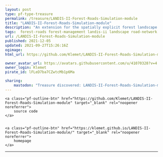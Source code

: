 ```yaml
---
layout: post
type: pf-type-treasure
permalink: /treasure/LANDIS-II-Forest-Roads-Simulation-module
title: "LANDIS-II-Forest-Roads-Simulation-module"
description: "An extension for the spatially explicit forest landscape model LANDIS-II that allows for the dynamic simulation of the construction of forest roads due to forest management."
tags:  forest-roads forest-management landis-ii landscape road-network
url: /LANDIS-II-Forest-Roads-Simulation-module
published: 2021-12-05
updated: 2021-09-27T15:26:16Z
ogimage: 
html_url: https://github.com/Klemet/LANDIS-II-Forest-Roads-Simulation-module

owner_avatar_url: https://avatars.githubusercontent.com/u/41070328?v=4
owner_login: Klemet
pirate_id: lFLeD7ba7CZwtcMb1p6Ma

sharing:
    mastodon: "Treasure discovered: LANDIS-II-Forest-Roads-Simulation-module, An extension for the spatially explicit forest landscape model LANDIS-II that allows for the dynamic simulation of the construction of forest roads due to forest management."
---
```


<div class="text-center">
    
    <a class="pf-outline-btn" href="https://github.com/Klemet/LANDIS-II-Forest-Roads-Simulation-module" target="_blank" rel="noopener noreferrer">
        source code
    </a>
    
    
    <a class="pf-outline-btn" href="https://klemet.github.io/LANDIS-II-Forest-Roads-Simulation-module/" target="_blank" rel="noopener noreferrer">
        homepage
    </a>
    
</div>





<div class="pf-night-sky-spacer">
    <div id="pf-night-sky" data-stars="3" data-owner="Klemet" data-repo="LANDIS-II-Forest-Roads-Simulation-module">
        <div id="pf-open-dialog" class="pf-meta-star pf-star-todo"></div>
        <dialog id="pf-star-dialog">
            Star this Repository to putt a smile on the Developers face.
            <div class="pf-row">
                <div class="pf-grow"></div>
                <div><a class="pf-unterlines" href="https://github.com/Klemet/LANDIS-II-Forest-Roads-Simulation-module" target="_blank">VISIT REPOSITORY</a></div>
            </div>
        </dialog>
    </div>
</div>

<hr class="gf-seperator">
